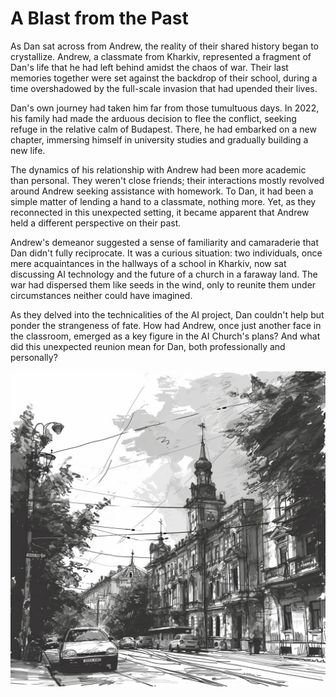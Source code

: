 # A Blast from the Past

As Dan sat across from Andrew, the reality of their shared history began to crystallize. Andrew, a classmate from Kharkiv, represented a fragment of Dan's life that he had left behind amidst the chaos of war. Their last memories together were set against the backdrop of their school, during a time overshadowed by the full-scale invasion that had upended their lives.

Dan's own journey had taken him far from those tumultuous days. In 2022, his family had made the arduous decision to flee the conflict, seeking refuge in the relative calm of Budapest. There, he had embarked on a new chapter, immersing himself in university studies and gradually building a new life.

The dynamics of his relationship with Andrew had been more academic than personal. They weren't close friends; their interactions mostly revolved around Andrew seeking assistance with homework. To Dan, it had been a simple matter of lending a hand to a classmate, nothing more. Yet, as they reconnected in this unexpected setting, it became apparent that Andrew held a different perspective on their past.

Andrew's demeanor suggested a sense of familiarity and camaraderie that Dan didn't fully reciprocate. It was a curious situation: two individuals, once mere acquaintances in the hallways of a school in Kharkiv, now sat discussing AI technology and the future of a church in a faraway land. The war had dispersed them like seeds in the wind, only to reunite them under circumstances neither could have imagined.

As they delved into the technicalities of the AI project, Dan couldn't help but ponder the strangeness of fate. How had Andrew, once just another face in the classroom, emerged as a key figure in the AI Church's plans? And what did this unexpected reunion mean for Dan, both professionally and personally?


![Kharkiv](./images/05.kharkiv.png "Kharkiv")

